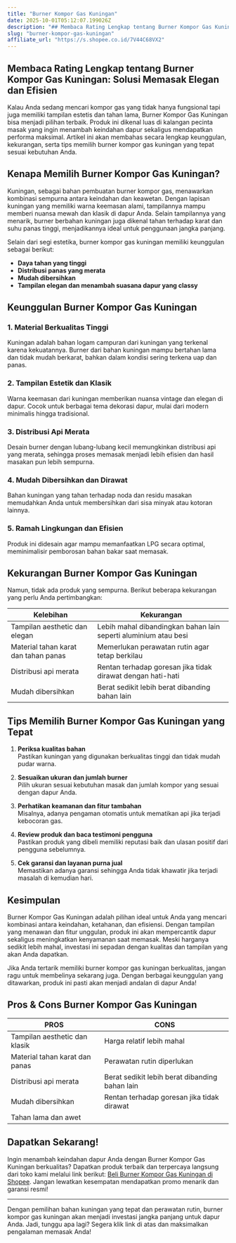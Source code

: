 ```yaml
---
title: "Burner Kompor Gas Kuningan"
date: 2025-10-01T05:12:07.199026Z
description: "## Membaca Rating Lengkap tentang Burner Kompor Gas Kuningan: Solusi Memasak Elegan dan Efisien..."
slug: "burner-kompor-gas-kuningan"
affiliate_url: "https://s.shopee.co.id/7V44C68VX2"
---
```

## Membaca Rating Lengkap tentang Burner Kompor Gas Kuningan: Solusi Memasak Elegan dan Efisien

Kalau Anda sedang mencari kompor gas yang tidak hanya fungsional tapi juga memiliki tampilan estetis dan tahan lama, Burner Kompor Gas Kuningan bisa menjadi pilihan terbaik. Produk ini dikenal luas di kalangan pecinta masak yang ingin menambah keindahan dapur sekaligus mendapatkan performa maksimal. Artikel ini akan membahas secara lengkap keunggulan, kekurangan, serta tips memilih burner kompor gas kuningan yang tepat sesuai kebutuhan Anda.

## Kenapa Memilih Burner Kompor Gas Kuningan?

Kuningan, sebagai bahan pembuatan burner kompor gas, menawarkan kombinasi sempurna antara keindahan dan keawetan. Dengan lapisan kuningan yang memiliki warna keemasan alami, tampilannya mampu memberi nuansa mewah dan klasik di dapur Anda. Selain tampilannya yang menarik, burner berbahan kuningan juga dikenal tahan terhadap karat dan suhu panas tinggi, menjadikannya ideal untuk penggunaan jangka panjang.

Selain dari segi estetika, burner kompor gas kuningan memiliki keunggulan sebagai berikut:

- **Daya tahan yang tinggi**  
- **Distribusi panas yang merata**  
- **Mudah dibersihkan**  
- **Tampilan elegan dan menambah suasana dapur yang classy**  

## Keunggulan Burner Kompor Gas Kuningan

### 1. Material Berkualitas Tinggi  
Kuningan adalah bahan logam campuran dari kuningan yang terkenal karena kekuatannya. Burner dari bahan kuningan mampu bertahan lama dan tidak mudah berkarat, bahkan dalam kondisi sering terkena uap dan panas.

### 2. Tampilan Estetik dan Klasik  
Warna keemasan dari kuningan memberikan nuansa vintage dan elegan di dapur. Cocok untuk berbagai tema dekorasi dapur, mulai dari modern minimalis hingga tradisional.

### 3. Distribusi Api Merata  
Desain burner dengan lubang-lubang kecil memungkinkan distribusi api yang merata, sehingga proses memasak menjadi lebih efisien dan hasil masakan pun lebih sempurna.

### 4. Mudah Dibersihkan dan Dirawat  
Bahan kuningan yang tahan terhadap noda dan residu masakan memudahkan Anda untuk membersihkan dari sisa minyak atau kotoran lainnya.

### 5. Ramah Lingkungan dan Efisien  
Produk ini didesain agar mampu memanfaatkan LPG secara optimal, meminimalisir pemborosan bahan bakar saat memasak.

## Kekurangan Burner Kompor Gas Kuningan

Namun, tidak ada produk yang sempurna. Berikut beberapa kekurangan yang perlu Anda pertimbangkan:

| Kelebihan                                                                 | Kekurangan                                                     |
|---------------------------------------------------------------------------|----------------------------------------------------------------|
| Tampilan aesthetic dan elegan                                            | Lebih mahal dibandingkan bahan lain seperti aluminium atau besi|
| Material tahan karat dan tahan panas                                       | Memerlukan perawatan rutin agar tetap berkilau                 |
| Distribusi api merata                                                    | Rentan terhadap goresan jika tidak dirawat dengan hati-hati     |
| Mudah dibersihkan                                                       | Berat sedikit lebih berat dibanding bahan lain                   |

## Tips Memilih Burner Kompor Gas Kuningan yang Tepat

1. **Periksa kualitas bahan**  
Pastikan kuningan yang digunakan berkualitas tinggi dan tidak mudah pudar warna.

2. **Sesuaikan ukuran dan jumlah burner**  
Pilih ukuran sesuai kebutuhan masak dan jumlah kompor yang sesuai dengan dapur Anda.

3. **Perhatikan keamanan dan fitur tambahan**  
Misalnya, adanya pengaman otomatis untuk mematikan api jika terjadi kebocoran gas.

4. **Review produk dan baca testimoni pengguna**  
Pastikan produk yang dibeli memiliki reputasi baik dan ulasan positif dari pengguna sebelumnya.

5. **Cek garansi dan layanan purna jual**  
Memastikan adanya garansi sehingga Anda tidak khawatir jika terjadi masalah di kemudian hari.

## Kesimpulan

Burner Kompor Gas Kuningan adalah pilihan ideal untuk Anda yang mencari kombinasi antara keindahan, ketahanan, dan efisiensi. Dengan tampilan yang menawan dan fitur unggulan, produk ini akan mempercantik dapur sekaligus meningkatkan kenyamanan saat memasak. Meski harganya sedikit lebih mahal, investasi ini sepadan dengan kualitas dan tampilan yang akan Anda dapatkan.

Jika Anda tertarik memiliki burner kompor gas kuningan berkualitas, jangan ragu untuk membelinya sekarang juga. Dengan berbagai keunggulan yang ditawarkan, produk ini pasti akan menjadi andalan di dapur Anda!

## Pros & Cons Burner Kompor Gas Kuningan

| **PROS**                                              | **CONS**                                               |
|--------------------------------------------------------|--------------------------------------------------------|
| Tampilan aesthetic dan klasik                         | Harga relatif lebih mahal                            |
| Material tahan karat dan panas                         | Perawatan rutin diperlukan                           |
| Distribusi api merata                                 | Berat sedikit lebih berat dibanding bahan lain        |
| Mudah dibersihkan                                    | Rentan terhadap goresan jika tidak dirawat           |
| Tahan lama dan awet                                   |                                                        |

## Dapatkan Sekarang!  

Ingin menambah keindahan dapur Anda dengan Burner Kompor Gas Kuningan berkualitas? Dapatkan produk terbaik dan terpercaya langsung dari toko kami melalui link berikut: [Beli Burner Kompor Gas Kuningan di Shopee](https://s.shopee.co.id/7V44C68VX2). Jangan lewatkan kesempatan mendapatkan promo menarik dan garansi resmi!

---

Dengan pemilihan bahan kuningan yang tepat dan perawatan rutin, burner kompor gas kuningan akan menjadi investasi jangka panjang untuk dapur Anda. Jadi, tunggu apa lagi? Segera klik link di atas dan maksimalkan pengalaman memasak Anda!